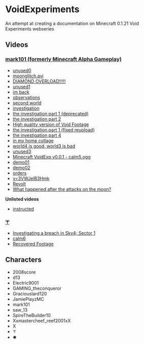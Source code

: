 # VoidExperiments
An attempt at creating a documentation on Minecraft 0.1.21 Void Experiments webseries

## Videos
### [mark101 (formerly Minecraft Alpha Gameplay)](https://www.youtube.com/channel/UCFi2lnblEc4CBxGMQAWyMHg)
- [unused0](https://www.youtube.com/watch?v=EOt5IQI3VlY)
- [moonglitch.avi](https://www.youtube.com/watch?v=0qkh6vredyo)
- [DIAMOND OVERLOAD!!!!!](https://www.youtube.com/watch?v=D69fjXHNarQ)
- [unused1](https://www.youtube.com/watch?v=79LMcIVbc7E)
- [im back](https://www.youtube.com/watch?v=N0650l9VJMk)
- [observations](https://www.youtube.com/watch?v=W0DuJINV_D4)
- [second world](https://www.youtube.com/watch?v=u0FUjHYMgPs)
- [investigation](https://www.youtube.com/watch?v=ra-Zl_pY33U)
- [the investigation part 1 (deprecated)](https://www.youtube.com/watch?v=8Inw7hkm-bo)
- [the investigation part 2](https://www.youtube.com/watch?v=AHAlV0-xEiw)
- [High quality version of Void Footage](https://www.youtube.com/watch?v=Bo-jUeRgmos)
- [the investigation part 1 (fixed reupload)](https://www.youtube.com/watch?v=MSoWg6q7G2s)
- [the investigation part 4](https://www.youtube.com/watch?v=lECU27EK55s)
- [in my home collage](https://www.youtube.com/watch?v=b7x-CxrTON4)
- [world4 is good, world3 is bad](https://www.youtube.com/watch?v=eNHX9MDe_7c)
- [unused3](https://www.youtube.com/watch?v=EUW9yr5bhFA)
- [Minecraft VoidExp v0.0.1 - calm5.ogg](https://www.youtube.com/watch?v=Jaud2scIHis)
- [demo01](https://www.youtube.com/watch?v=5sCoxR7bhF8)
- [demo02](https://www.youtube.com/watch?v=EDK2Yffp88Y)
- [orders](https://www.youtube.com/watch?v=FzdbfjoUkTI)
- [v=3VWJelB3Hmk](https://www.youtube.com/watch?v=3PzPaDZdR3Q)
- [Revolt](https://www.youtube.com/watch?v=q8dKxF9LbzY)
- [What happened after the attacks on the moon?](https://www.youtube.com/watch?v=1REDLxJ7fEk)  

**Unlisted videos**  
- [instructed](https://www.youtube.com/watch?v=EtDNxRBENNo)
### [ꕚ](https://www.youtube.com/channel/UCEVqNWUAqVrcj4myVvvi_dg)
- [Investigating a breach in Sky4; Sector 1](https://www.youtube.com/watch?v=3VWJelB3Hmk)
- [calm6](https://www.youtube.com/watch?v=6zbGWGuNT64)
- [Recovered Footage](https://www.youtube.com/watch?v=z_0knCgy6W4)

## Characters
- 2008score
- d13
- Electric9001
- GAMING_theconqueror
- Graciouslard120
- JamiePlayzMC
- mark101
- saw_13
- SpireTheBuilder10
- Xxmastercheef_reef2001xX
- X
- ꕚ
- ✺
